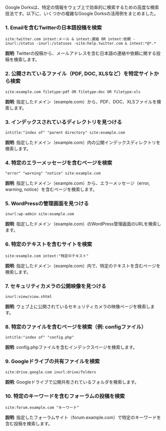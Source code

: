 Google Dorksは、特定の情報をウェブ上で効率的に検索するための高度な検索技法です。以下に、いくつかの複雑なGoogle Dorksの活用例をまとめました。

### 1. Emailを含むTwitterの日本語投稿を検索
```
site:twitter.com intext:メール & intext:連絡 OR intext:依頼 -inurl:/status -inurl:/statuses -site:help.twitter.com & intext:*@*.*
```
**説明**: Twitterの投稿から、メールアドレスを含む日本語の連絡や依頼に関する投稿を検索します。

### 2. 公開されているファイル（PDF, DOC, XLSなど）を特定サイトから検索
```
site:example.com filetype:pdf OR filetype:doc OR filetype:xls
```
**説明**: 指定したドメイン（example.com）から、PDF、DOC、XLSファイルを検索します。

### 3. インデックスされているディレクトリを見つける
```
intitle:"index of" "parent directory" site:example.com
```
**説明**: 指定したドメイン（example.com）内の公開インデックスディレクトリを検索します。

### 4. 特定のエラーメッセージを含むページを検索
```
"error" "warning" "notice" site:example.com
```
**説明**: 指定したドメイン（example.com）から、エラーメッセージ（error, warning, notice）を含むページを検索します。

### 5. WordPressの管理画面を見つける
```
inurl:wp-admin site:example.com
```
**説明**: 指定したドメイン（example.com）のWordPress管理画面のURLを検索します。

### 6. 特定のテキストを含むサイトを検索
```
site:example.com intext:"特定のテキスト"
```
**説明**: 指定したドメイン（example.com）内で、特定のテキストを含むページを検索します。

### 7. セキュリティカメラの公開映像を見つける
```
inurl:view/view.shtml
```
**説明**: ウェブ上に公開されているセキュリティカメラの映像ページを検索します。

### 8. 特定のファイルを含むページを検索（例: configファイル）
```
intitle:"index of" "config.php"
```
**説明**: config.phpファイルを含むインデックスページを検索します。

### 9. Googleドライブの共有ファイルを検索
```
site:drive.google.com inurl:drive/folders
```
**説明**: Googleドライブで公開共有されているフォルダを検索します。

### 10. 特定のキーワードを含むフォーラムの投稿を検索
```
site:forum.example.com "キーワード"
```
**説明**: 指定したフォーラムサイト（forum.example.com）で特定のキーワードを含む投稿を検索します。
